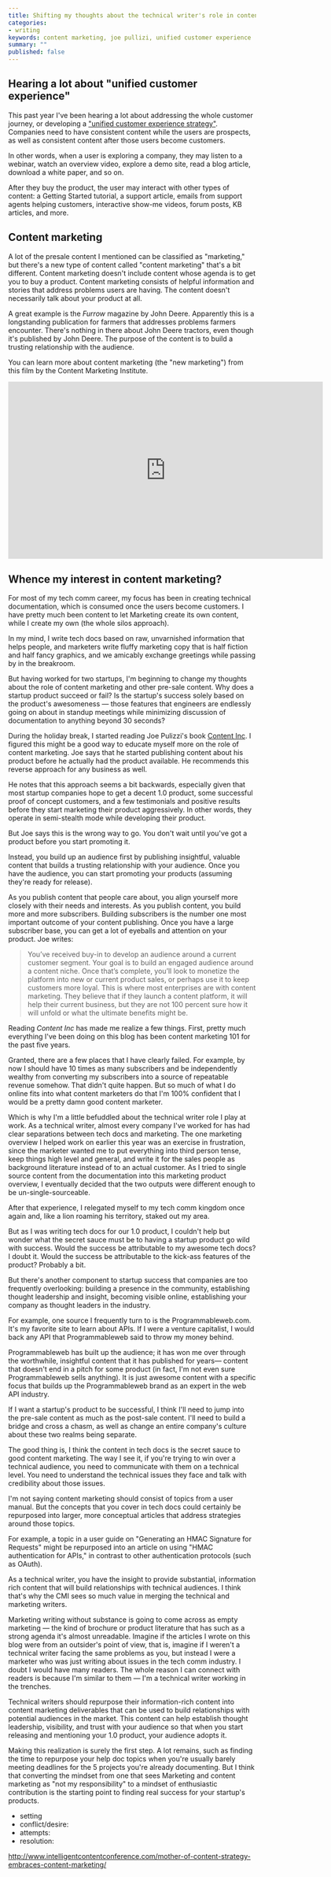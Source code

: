 ```yaml
---
title: Shifting my thoughts about the technical writer's role in content marketing
categories:
- writing
keywords: content marketing, joe pullizi, unified customer experience 
summary: ""
published: false
---
```


## Hearing a lot about "unified customer experience"
This past year I've been hearing a lot about addressing the whole customer journey, or developing a ["unified customer experience strategy"](https://www.linkedin.com/pulse/why-you-need-unified-customer-experience-strategy-scott-abel). Companies need to have consistent content while the users are prospects, as well as consistent content after those users become customers.

In other words, when a user is exploring a company, they may listen to a webinar, watch an overview video, explore a demo site, read a blog article, download a white paper, and so on. 

After they buy the product, the user may interact with other types of content: a Getting Started tutorial, a support article, emails from support agents helping customers, interactive show-me videos, forum posts, KB articles, and more.

## Content marketing

A lot of the presale content I mentioned can be classified as "marketing," but there's a new type of content called "content marketing" that's a bit different. Content marketing doesn't include content whose agenda is to get you to buy a product. Content marketing consists of helpful information and stories that address problems users are having. The content doesn't necessarily talk about your product at all. 

A great example is the *Furrow* magazine by John Deere. Apparently this is a longstanding publication for farmers that addresses problems farmers encounter. There's nothing in there about John Deere tractors, even though it's published by John Deere. The purpose of the content is to build a trusting relationship with the audience.
 
You can learn more about content marketing (the "new marketing") from this film by the Content Marketing Institute.

<iframe width="640" height="360" src="https://www.youtube.com/embed/dBnpr3pkFlk?list=PLQEqAH2tW9cH5K40MfdEbJ5q90Ch_SUHh" frameborder="0" allowfullscreen></iframe>
 
## Whence my interest in content marketing?

For most of my tech comm career, my focus has been in creating technical documentation, which is consumed once the users become customers. I have pretty much been content to let Marketing create its own content, while I create my own (the whole silos approach). 

In my mind, I write tech docs based on raw, unvarnished information that helps people, and marketers write fluffy marketing copy that is half fiction and half fancy graphics, and we amicably exchange greetings while passing by in the breakroom.

But having worked for two startups, I'm beginning to change my thoughts about the role of content marketing and other pre-sale content. Why does a startup product succeed or fail? Is the startup's success solely based on the product's awesomeness &mdash; those features that engineers are endlessly going on about in standup meetings while minimizing discussion of documentation to anything beyond 30 seconds?

During the holiday break, I started reading Joe Pulizzi's book [Content Inc](http://www.amazon.com/Content-Inc-Entrepreneurs-Successful-Businesses/dp/125958965X). I figured this might be a good way to educate myself more on the role of content marketing. Joe says that he started publishing content about his product before he actually had the product available. He recommends this reverse approach for any business as well. 

He notes that this approach seems a bit backwards, especially given that most startup companies hope to get a decent 1.0 product, some successful proof of concept customers, and a few testimonials and positive results before they start marketing their product aggressively. In other words, they operate in semi-stealth mode while developing their product. 

But Joe says this is the wrong way to go. You don't wait until you've got a product before you start promoting it.

Instead, you build up an audience first by publishing insightful, valuable content that builds a trusting relationship with your audience. Once you have the audience, you can start promoting your products (assuming they're ready for release).

As you publish content that people care about, you align yourself more closely with their needs and interests. As you publish content, you build more and more subscribers. Building subscribers is the number one most important outcome of your content publishing. Once you have a large subscriber base, you can get a lot of eyeballs and attention on your product. Joe writes:

> You’ve received buy-in to develop an audience around a current customer segment. Your goal is to build an engaged audience around a content niche. Once that’s complete, you’ll look to monetize the platform into new or current product sales, or perhaps use it to keep customers more loyal. This is where most enterprises are with content marketing. They believe that if they launch a content platform, it will help their current business, but they are not 100 percent sure how it will unfold or what the ultimate benefits might be.

Reading *Content Inc* has made me realize a few things. First, pretty much everything I've been doing on this blog has been content marketing 101 for the past five years.

Granted, there are a few places that I have clearly failed. For example, by now I should have 10 times as many subscribers and be independently wealthy from converting my subscribers into a source of repeatable revenue somehow. That didn't quite happen. But so much of what I do online fits into what content marketers do that I'm 100% confident that I would be a pretty damn good content marketer.

Which is why I'm a little befuddled about the technical writer role I play at work. As a technical writer, almost every company I've worked for has had clear separations between tech docs and marketing. The one marketing overview I helped work on earlier this year was an exercise in frustration, since the marketer wanted me to put everything into third person tense, keep things high level and general, and write it for the sales people as background literature instead of to an actual customer. As I tried to single source content from the documentation into this marketing product overview, I eventually decided that the two outputs were different enough to be un-single-sourceable.

After that experience, I relegated myself to my tech comm kingdom once again and, like a lion roaming his territory, staked out my area. 

But as I was writing tech docs for our 1.0 product, I couldn't help but wonder what the secret sauce must be to having a startup product go wild with success. Would the success be attributable to my awesome tech docs? I doubt it. Would the success be attributable to the kick-ass features of the product? Probably a bit. 

But there's another component to startup success that companies are too frequently overlooking: building a presence in the community, establishing thought leadership and insight, becoming visible online, establishing your company as thought leaders in the industry. 

For example, one source I frequently turn to is the Programmableweb.com. It's my favorite site to learn about APIs. If I were a venture capitalist, I would back any API that Programmableweb said to throw my money behind. 

Programmableweb has built up the audience; it has won me over through the worthwhile, insightful content that it has published for years&mdash; content that doesn't end in a pitch for some product (in fact, I'm not even sure Programmableweb sells anything). It is just awesome content with a specific focus that builds up the Programmableweb brand as an expert in the web API industry.

If I want a startup's product to be successful, I think I'll need to jump into the pre-sale content as much as the post-sale content. I'll need to build a bridge and cross a chasm, as well as change an entire company's culture about these two realms being separate. 

The good thing is, I think the content in tech docs is the secret sauce to good content marketing. The way I see it, if you're trying to win over a technical audience, you need to communicate with them on a technical level. You need to understand the technical issues they face and talk with credibility about those issues. 

I'm not saying content marketing should consist of topics from a user manual. But the concepts that you cover in tech docs could certainly be repurposed into larger, more conceptual articles that address strategies around those topics. 

For example, a topic in a user guide on "Generating an HMAC Signature for Requests" might be repurposed into an article on using "HMAC authentication for APIs," in contrast to other authentication protocols (such as OAuth). 

As a technical writer, you have the insight to provide substantial, information rich content that will build relationships with technical audiences. I think that's why the CMI sees so much value in merging the technical and marketing writers. 

Marketing writing without substance is going to come across as empty marketing &mdash; the kind of brochure or product literature that has such as a strong agenda it's almost unreadable. Imagine if the articles I wrote on this blog were from an outsider's point of view, that is, imagine if I weren't a technical writer facing the same problems as you, but instead I were a marketer who was just writing about issues in the tech comm industry. I doubt I would have many readers. The whole reason I can connect with readers is because I'm similar to them &mdash; I'm a technical writer working in the trenches.

Technical writers should repurpose their information-rich content into content marketing deliverables that can be used to build relationships with potential audiences in the market. This content can help establish thought leadership, visibility, and trust with your audience so that when you start releasing and mentioning your 1.0 product, your audience adopts it.

Making this realization is surely the first step. A lot remains, such as finding the time to repurpose your help doc topics when you're usually barely meeting deadlines for the 5 projects you're already documenting. But I think that converting the mindset from one that sees Marketing and content marketing as "not my responsibility" to a mindset of enthusiastic contribution is the starting point to finding real success for your startup's products.


 
- setting
- conflict/desire:
- attempts:
- resolution:

http://www.intelligentcontentconference.com/mother-of-content-strategy-embraces-content-marketing/